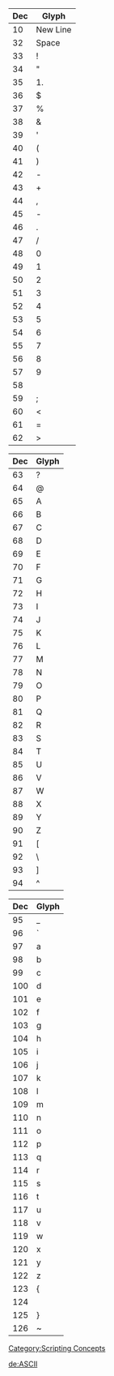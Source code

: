 | Dec | Glyph    |
|-----|----------|
| 10  | New Line |
| 32  | Space    |
| 33  | !        |
| 34  | "        |
| 35  | 1.       |
| 36  | $        |
| 37  | %        |
| 38  | &        |
| 39  | '        |
| 40  | (        |
| 41  | )        |
| 42  | -        |
| 43  | +        |
| 44  | ,        |
| 45  | -        |
| 46  | .        |
| 47  | /        |
| 48  | 0        |
| 49  | 1        |
| 50  | 2        |
| 51  | 3        |
| 52  | 4        |
| 53  | 5        |
| 54  | 6        |
| 55  | 7        |
| 56  | 8        |
| 57  | 9        |
| 58  |          |
| 59  | ;        |
| 60  | &lt;     |
| 61  | =        |
| 62  | &gt;     |

| Dec | Glyph |
|-----|-------|
| 63  | ?     |
| 64  | @     |
| 65  | A     |
| 66  | B     |
| 67  | C     |
| 68  | D     |
| 69  | E     |
| 70  | F     |
| 71  | G     |
| 72  | H     |
| 73  | I     |
| 74  | J     |
| 75  | K     |
| 76  | L     |
| 77  | M     |
| 78  | N     |
| 79  | O     |
| 80  | P     |
| 81  | Q     |
| 82  | R     |
| 83  | S     |
| 84  | T     |
| 85  | U     |
| 86  | V     |
| 87  | W     |
| 88  | X     |
| 89  | Y     |
| 90  | Z     |
| 91  | \[    |
| 92  | \\    |
| 93  | \]    |
| 94  | ^     |

| Dec | Glyph |
|-----|-------|
| 95  | \_    |
| 96  | \`    |
| 97  | a     |
| 98  | b     |
| 99  | c     |
| 100 | d     |
| 101 | e     |
| 102 | f     |
| 103 | g     |
| 104 | h     |
| 105 | i     |
| 106 | j     |
| 107 | k     |
| 108 | l     |
| 109 | m     |
| 110 | n     |
| 111 | o     |
| 112 | p     |
| 113 | q     |
| 114 | r     |
| 115 | s     |
| 116 | t     |
| 117 | u     |
| 118 | v     |
| 119 | w     |
| 120 | x     |
| 121 | y     |
| 122 | z     |
| 123 | {     |
| 124 | |     |
| 125 | }     |
| 126 | ~     |

[Category:Scripting Concepts](/Category:Scripting_Concepts.md "wikilink")

[de:ASCII](/de:ASCII.md "wikilink")
